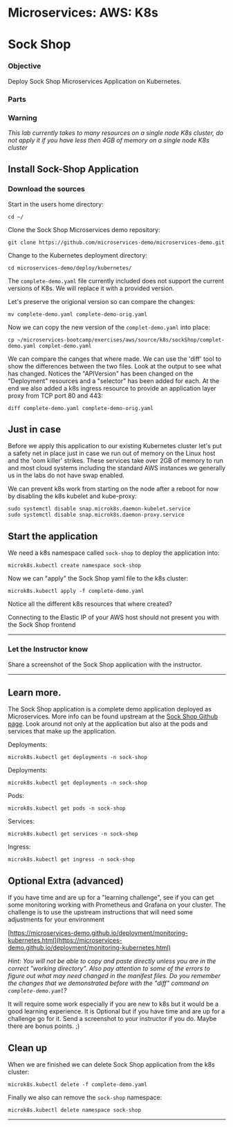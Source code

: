 # Microservices: AWS: K8s
# Sock Shop

### Objective

Deploy Sock Shop Microservices Application on Kubernetes.

### Parts

### Warning

_This lab currently takes to many resources on a single node K8s cluster, do not apply it if you have less then 4GB of memory on a single node K8s cluster_

## Install Sock-Shop Application

### Download the sources

Start in the users home directory:

~~~shell
cd ~/
~~~

Clone the Sock Shop Microservices demo repository:

~~~shell
git clone https://github.com/microservices-demo/microservices-demo.git
~~~

Change to the Kubernetes deployment directory:

~~~shell
cd microservices-demo/deploy/kubernetes/
~~~

The `complete-demo.yaml` file currently included does not support the current versions of K8s.  We will replace it with a provided version.

Let's preserve the origional version so can compare the changes:

~~~shell
mv complete-demo.yaml complete-demo-orig.yaml
~~~

Now we can copy the new version of the `complet-demo.yaml` into place:

~~~shell
cp ~/microservices-bootcamp/exercises/aws/source/k8s/sockShop/complet-demo.yaml complet-demo.yaml
~~~

We can compare the canges that where made.  We can use the 'diff' tool to show the differences between the two files.  Look at the output to see what has changed.  Notices the "APIVersion" has been changed on the "Deployment" resources and a "selector" has been added for each.  At the end we also added a k8s ingress resource to provide an application layer proxy from TCP port 80 and 443:

~~~shell
diff complete-demo.yaml complete-demo-orig.yaml
~~~

## Just in case

Before we apply this application to our existing Kubernetes cluster let's put a safety net in place just in case we run out of memory on the Linux host and the 'oom killer' strikes.  These services take over 2GB of memory to run and most cloud systems including the standard AWS instances we generally us in the labs do not have swap enabled.

We can prevent k8s work from starting on the node after a reboot for now by disabling the k8s kubelet and kube-proxy:

~~~shell
sudo systemctl disable snap.microk8s.daemon-kubelet.service
sudo systemctl disable snap.microk8s.daemon-proxy.service
~~~

## Start the application

We need a k8s namespace called `sock-shop` to deploy the application into:

~~~shell
microk8s.kubectl create namespace sock-shop
~~~

Now we can "apply" the Sock Shop yaml file to the k8s cluster:

~~~shell
microk8s.kubectl apply -f complete-demo.yaml
~~~

Notice all the different k8s resources that where created?

Connecting to the Elastic IP of your AWS host should not present you with the Sock Shop frontend

___

### Let the Instructor know

Share a screenshot of the Sock Shop application with the instructor.

___

## Learn more.

The Sock Shop application is a complete demo application deployed as Microservices.  More info can be found upstream at the [Sock Shop Github page](https://microservices-demo.github.io/).  Look around not only at the application but also at the pods and services that make up the application.


Deployments:

~~~shell
microk8s.kubectl get deployments -n sock-shop
~~~

Deployments:

~~~shell
microk8s.kubectl get deployments -n sock-shop
~~~

Pods:

~~~shell
microk8s.kubectl get pods -n sock-shop
~~~

Services:

~~~shell
microk8s.kubectl get services -n sock-shop
~~~

Ingress:

~~~shell
microk8s.kubectl get ingress -n sock-shop
~~~

## Optional Extra (advanced)

If you have time and are up for a "learning challenge", see if you can get some monitoring working with Prometheus and Grafana on your cluster.  The challenge is to use the upstream instructions that will need some adjustments for your environment

[https://microservices-demo.github.io/deployment/monitoring-kubernetes.html](https://microservices-demo.github.io/deployment/monitoring-kubernetes.html)

_Hint: You will not be able to copy and paste directly unless you are in the correct "working directory".   Also pay attention to some of the errors to figure out what may need changed in the manifest files.  Do you remember the changes that we demonstrated before with the "diff" command on `complete-demo.yaml`?_  

It will require some work especially if you are new to k8s but it would be a good learning experience. It is Optional but if you have time and are up for a challenge go for it.  Send a screenshot to your instructor if you do.  Maybe there are bonus points. ;)

## Clean up

When we are finished we can delete Sock Shop application from the k8s cluster:

~~~shell
microk8s.kubectl delete -f complete-demo.yaml
~~~

Finally we also can remove the `sock-shop` namespace:

~~~shell
microk8s.kubectl delete namespace sock-shop
~~~

___
